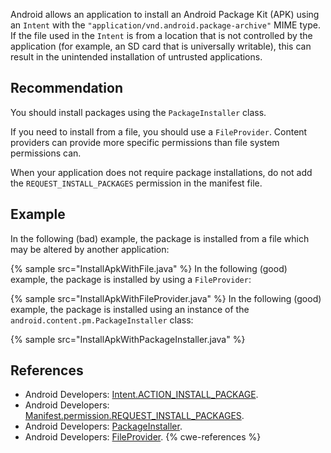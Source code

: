 Android allows an application to install an Android Package Kit (APK) using an `Intent` with the `"application/vnd.android.package-archive"` MIME type. If the file used in the `Intent` is from a location that is not controlled by the application (for example, an SD card that is universally writable), this can result in the unintended installation of untrusted applications.


## Recommendation
You should install packages using the `PackageInstaller` class.

If you need to install from a file, you should use a `FileProvider`. Content providers can provide more specific permissions than file system permissions can.

When your application does not require package installations, do not add the `REQUEST_INSTALL_PACKAGES` permission in the manifest file.


## Example
In the following (bad) example, the package is installed from a file which may be altered by another application:

{% sample src="InstallApkWithFile.java" %}
In the following (good) example, the package is installed by using a `FileProvider`:

{% sample src="InstallApkWithFileProvider.java" %}
In the following (good) example, the package is installed using an instance of the `android.content.pm.PackageInstaller` class:

{% sample src="InstallApkWithPackageInstaller.java" %}

## References
* Android Developers: [Intent.ACTION_INSTALL_PACKAGE](https://developer.android.com/reference/android/content/Intent#ACTION_INSTALL_PACKAGE).
* Android Developers: [Manifest.permission.REQUEST_INSTALL_PACKAGES](https://developer.android.com/reference/android/Manifest.permission#REQUEST_INSTALL_PACKAGES).
* Android Developers: [PackageInstaller](https://developer.android.com/reference/android/content/pm/PackageInstaller).
* Android Developers: [FileProvider](https://developer.android.com/reference/androidx/core/content/FileProvider).
{% cwe-references %}

